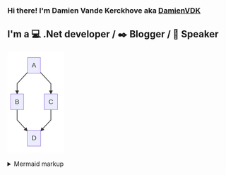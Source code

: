 ### Hi there! I'm Damien Vande Kerckhove aka [DamienVDK][WebSite]

## I'm a :computer: .Net developer / :black_nib: Blogger / :mega: Speaker

<!-- generated by mermaid compile action - START -->
![~mermaid diagram 1~](/output/README-md-1.png)
<details>
  <summary>Mermaid markup</summary>

```mermaid
  graph TD;
      A-->B;
      A-->C;
      B-->D;
      C-->D;
```

</details>
<!-- generated by mermaid compile action - END -->

[WebSite]: https://damienvdk.com
